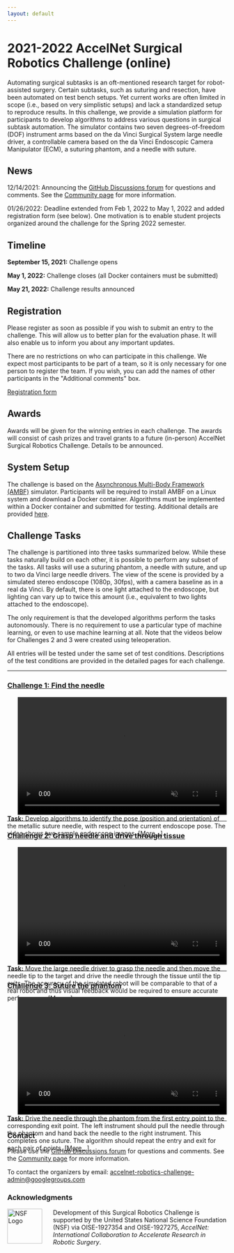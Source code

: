 ```yaml
---
layout: default
---
```


# 2021-2022 AccelNet Surgical Robotics Challenge (online)

Automating surgical subtasks is an oft-mentioned research target for robot-assisted surgery. Certain
subtasks, such as suturing and resection, have been automated on test bench setups. Yet current
works are often limited in scope (i.e., based on very simplistic setups) and lack a standardized
setup to reproduce results. In this challenge, we provide a simulation platform for participants to
develop algorithms to address various questions in surgical subtask automation. The simulator
contains two seven degrees-of-freedom (DOF) instrument arms based on the da Vinci Surgical System
large needle driver, a controllable camera based on the da Vinci Endoscopic Camera Manipulator
(ECM), a suturing phantom, and a needle with suture.

## News

12/14/2021: Announcing the [GitHub Discussions forum](https://github.com/collaborative-robotics/surgical_robotics_challenge/discussions) for questions and comments. See the [Community page](./community.md) for more information.

01/26/2022: Deadline extended from Feb 1, 2022 to May 1, 2022 and added registration form (see below). One motivation is to enable student projects organized around the challenge for the Spring 2022 semester.

## Timeline

**September 15, 2021:**  Challenge opens

**May 1, 2022:**  Challenge closes (all Docker containers must be submitted)

**May 21, 2022:**  Challenge results announced

## Registration

Please register as soon as possible if you wish to submit an entry to the challenge. This will allow us
to better plan for the evaluation phase. It will also enable us to inform you about any important updates.

There are no restrictions on who can participate in this challenge. We expect most participants to be part of a team,
so it is only necessary for one person to register the team. If you wish, you can add the names of other participants in
the "Additional comments" box.

[Registration form](https://docs.google.com/forms/d/e/1FAIpQLSdvMuCxsjfvFgs0coQdIU9OBRH2Al7OsUDGsmN_WbY1AL090Q/viewform?usp=sf_link)

## Awards

Awards will be given for the winning entries in each challenge. The awards will consist of
cash prizes and travel grants to a future (in-person) AccelNet Surgical Robotics Challenge.
Details to be announced.

## System Setup

The challenge is based on the [Asynchronous Multi-Body Framework (AMBF)](https://github.com/WPI-AIM/ambf)
simulator. Participants will be required to install AMBF on a Linux system and download a Docker
container. Algorithms must be implemented within a Docker container and submitted for testing.
Additional details are provided [here](./system-setup.md).


## Challenge Tasks

The challenge is partitioned into three tasks summarized below. While these tasks naturally build on each other, it
is possible to perform any subset of the tasks. All tasks will use a suturing phantom,
a needle with suture, and up to two da Vinci
large needle drivers. The view of the scene is provided by a simulated stereo endoscope (1080p, 30fps), with a
camera baseline as in a real da Vinci. By default, there is one light attached to the endoscope, but
lighting can vary up to twice this amount (i.e., equivalent to two lights attached to the
endoscope).

The only requirement is that the developed algorithms perform the tasks autonomously. There is no
requirement to use a particular type of machine learning, or even to use machine learning at all.
Note that the videos below for Challenges 2 and 3 were created using teleoperation.

All entries will be tested under the same set of test conditions. Descriptions of the test
conditions are provided in the detailed pages for each challenge.

<hr>

### [Challenge 1: Find the needle](./challenge-1.md)

<div style="float:right; margin-left:25px">
<video width="480" height="270" autoplay muted loop>
  <source type="video/mp4" src="/surgical-robotics-challenge/task1_clip.mp4">
Your browser does not support the video tag.
</video></div>

<p style="height:270px">
<b>Task:</b> Develop algorithms to identify the pose (position and orientation) of the metallic suture
needle, with respect to the current endoscope pose. The video shows two sample endoscope images.
<a href="./challenge-1.html">[More...]</a>.
</p>

<hr>

### [Challenge 2: Grasp needle and drive through tissue](./challenge-2.md)

<div style="float:right; margin-left:25px">
<video width="480" height="270" autoplay muted loop>
  <source type="video/mp4" src="/surgical-robotics-challenge/task2_clip.mp4">
Your browser does not support the video tag.
</video></div>

<p style="height:270px">
<b>Task:</b> Move the large needle driver to grasp the needle and then move the needle tip to the target
and drive the needle through the tissue until the tip exits. The accuracy of the simulated robot
will be comparable to that of a real robot and thus visual feedback would be required to ensure
accurate performance.
<a href="./challenge-2.html">[More...]</a>.
</p>

<hr>

### [Challenge 3: Suture the phantom](./challenge-3.md)

<div style="float:right; margin-left:25px">
<video width="480" height="270" autoplay muted loop>
  <source type="video/mp4" src="/surgical-robotics-challenge/task3_clip.mp4">
Your browser does not support the video tag.
</video></div>

<p style="height:270px">
<b>Task:</b> Drive the needle through the phantom from the first entry point to
the corresponding exit point. The left instrument should pull the needle through the phantom and
hand back the needle to the right instrument. This completes one suture. The algorithm should repeat
the entry and exit for each pair of points.
<a href="./challenge-3.html">[More...]</a>.
</p>

<hr>

### Contact

Please use the [GitHub Discussions forum](https://github.com/collaborative-robotics/surgical_robotics_challenge/discussions) for questions and comments. See the [Community page](./community.md) for more information.

To contact the organizers by email: [accelnet-robotics-challenge-admin@googlegroups.com](mailto:accelnet-robotics-challenge-admin@googlegroups.com)

### Acknowledgments

<p><img src="/images/NSF-logo.png" alt="NSF Logo" style="float:left; width:80px; height:80px; margin-right:25px">
Development of this Surgical Robotics Challenge is supported by the United States National Science Foundation (NSF)
via OISE-1927354 and OISE-1927275, <i>AccelNet: International Collaboration to Accelerate Research in Robotic Surgery</i>.</p>
